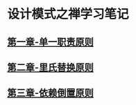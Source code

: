 # 设计模式之禅学习笔记

## [第一章-单一职责原则](./note/chapter1.md)

## [第二章-里氏替换原则](./note/chapter2.md)

## [第三章-依赖倒置原则](./note/chapter3.md)
